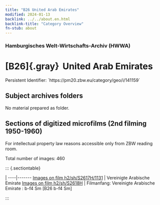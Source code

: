 ```yaml
---
title: "B26 United Arab Emirates"
modified: 2024-01-13
backlink: ../../about.en.html
backlink-title: "Category Overview"
fn-stub: about
---
```


### Hamburgisches Welt-Wirtschafts-Archiv (HWWA)

# [B26]{.gray}&#8201; United Arab Emirates

<div class="hint">Persistent Identifier: `https://pm20.zbw.eu/category/geo/i/141159`</div>







## Subject archives folders








No material prepared as folder.



<a id="filmsections" />

## Sections of digitized microfilms (2nd filming 1950-1960)

<p>For intellectual property law reasons accessible only from ZBW reading room.</p>



<p>Total number of images: 460</p>




::: {.sectiontable}

 | 
----|-------
<a class="btn" href="https://pm20.zbw.eu/film/h2/sh/S2617H/1131" rel="nofollow">Images on film h2/sh/S2617H/1131</a> | Vereinigte Arabische Emirate
<a class="btn" href="https://pm20.zbw.eu/film/h2/sh/S2618H" rel="nofollow">Images on film h2/sh/S2618H</a> | Filmanfang: Vereinigte Arabische Emirate : b-f4 Sm [B26 b-f4 Sm]


:::













